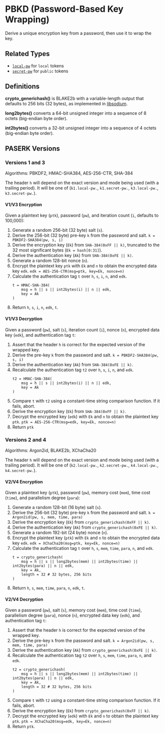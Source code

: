 # PBKD (Password-Based Key Wrapping)

Derive a unique encryption key from a password, then use it to wrap
the key.

## Related Types

* [`local-pw`](../types/local-pw.md) for `local` tokens
* [`secret-pw`](../types/secret-pw.md) for `public` tokens

## Definitions

**crypto_generichash()** is BLAKE2b with a variable-length output that defaults
to 256 bits (32 bytes), as implemented in [libsodium](https://libsodium.gitbook.io/doc/hashing/generic_hashing).

**long2bytes()** converts a 64-bit unsigned integer into a sequence of 8 octets
(big-endian byte order).

**int2bytes()** converts a 32-bit unsigned integer into a sequence of 4 octets
(big-endian byte order).

## PASERK Versions

### Versions 1 and 3

Algorithms: PBKDF2, HMAC-SHA384, AES-256-CTR, SHA-384

The header `h` will depend on the exact version and mode being used
(with a trailing period). It will be one of
(`k1.local-pw.`, `k1.secret-pw.`, `k3.local-pw.`, `k3.secret-pw.`).

#### V1/V3 Encryption

Given a plaintext key (`ptk`), password (`pw`), and iteration
count (`i`, defaults to 100,000):

1. Generate a random 256-bit (32 byte) salt (`s`).
2. Derive the 256-bit (32 byte) pre-key `k` from the password and salt.
   `k = PBKDF2-SHA384(pw, s, i)`
3. Derive the encryption key (`Ek`) from `SHA-384(0xFF || k)`, truncated to
   the 32 most significant bytes (`Ek = hash[0:31]`).
4. Derive the authentication key (`Ak`) from `SHA-384(0xFE || k)`.
5. Generate a random 128-bit nonce (`n`).
6. Encrypt the plaintext key `ptk` with `Ek` and `n` to obtain the 
   encrypted data key `edk`.
   `edk = AES-256-CTR(msg=ptk, key=Ek, nonce=n)`
7. Calculate the authentication tag `t` over 
   `h`, `s`, `i`, `n`, and `edk`.
   ```
   t = HMAC-SHA-384(
       msg = h || s || int2bytes(i) || n || edk,
       key = Ak
   )
   ```
8. Return `h`, `s`, `i`, `n`, `edk`, `t`.

#### V1/V3 Decryption

Given a password (`pw`), salt (`s`), iteration count (`i`), nonce (`n`),
encrypted data key (`edk`), and authentication tag `t`:

1. Assert that the header `h` is correct for the expected version of the wrapped key.
2. Derive the pre-key `k` from the password and salt.
   `k = PBKDF2-SHA384(pw, s, i)`
3. Derive the authentication key (`Ak`) from `SHA-384(0xFE || k)`.
4. Recalculate the authentication tag `t2` over
   `h`, `s`, `i`, `n`, and `edk`.
   ```
   t2 = HMAC-SHA-384(
       msg = h || s || int2bytes(i) || n || edk,
       key = Ak
   )
   ```
5. Compare `t` with `t2` using a constant-time string comparison function.
   If it fails, abort.
6. Derive the encryption key (`Ek`) from `SHA-384(0xFF || k)`.
7. Decrypt the encrypted key (`edk`) with `Ek` and `n` to obtain the
   plaintext key `ptk`.
   `ptk = AES-256-CTR(msg=edk, key=Ek, nonce=n)`
8. Return `ptk`


### Versions 2 and 4

Algorithms: Argon2id, BLAKE2b, XChaCha20

The header `h` will depend on the exact version and mode being used
(with a trailing period). It will be one of 
(`k2.local-pw.`, `k2.secret-pw.`, `k4.local-pw.`, `k4.secret-pw.`).

#### V2/V4 Encryption

Given a plaintext key (`ptk`), password (`pw`), memory cost (`mem`),
time cost (`time`), and parallelism degree (`para`):

1. Generate a random 128-bit (16 byte) salt (`s`).
2. Derive the 256-bit (32 byte) pre-key `k` from the password and salt.
   `k = Argon2id(pw, s, mem, time, para)`
3. Derive the encryption key (`Ek`) from `crypto_generichash(0xFF || k)`.
4. Derive the authentication key (`Ak`) from `crypto_generichash(0xFE || k)`.
5. Generate a random 192-bit (24 byte) nonce (`n`).
6. Encrypt the plaintext key (`ptk`) with `Ek` and `n` to obtain the
   encrypted data key `edk`.
   `edk = XChaCha20(msg=ptk, key=Ek, nonce=n)`
7. Calculate the authentication tag `t` over
   `h`, `s`, `mem`, `time`, `para`, `n`, and `edk`.
   ```
   t = crypto_generichash(
       msg = h || s || long2bytes(mem) || int2bytes(time) || int2bytes(para) || n || edk,
       key = Ak,
       length = 32 # 32 bytes, 256 bits
   )
   ```
8. Return `h`, `s`, `mem`, `time`, `para`, `n`, `edk`, `t`.

#### V2/V4 Decryption

Given a password (`pw`), salt (`s`), memory cost (`mem`),
time cost (`time`), parallelism degree (`para`), nonce (`n`),
encrypted data key (`edk`), and authentication tag `t`:

1. Assert that the header `h` is correct for the expected version of the wrapped key.
2. Derive the pre-key `k` from the password and salt.
   `k = Argon2id(pw, s, mem, time, para)`
3. Derive the authentication key (`Ak`) from `crypto_generichash(0xFE || k)`.
4. Recalculate the authentication tag `t2` over
   `h`, `s`, `mem`, `time`, `para`, `n`, and `edk`.
   ```
   t2 = crypto_generichash(
       msg = h || s || long2bytes(mem) || int2bytes(time) || int2bytes(para) || n || edk,
       key = Ak,
       length = 32 # 32 bytes, 256 bits
   )
   ```
5. Compare `t` with `t2` using a constant-time string comparison function.
   If it fails, abort.
6. Derive the encryption key (`Ek`) from `crypto_generichash(0xFF || k)`.
7. Decrypt the encrypted key (`edk`) with `Ek` and `n` to obtain the
   plaintext key `ptk`.
   `ptk = XChaCha20(msg=edk, key=Ek, nonce=n)`
8. Return `ptk`.
